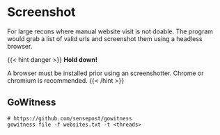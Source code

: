 # Screenshot

For large recons where manual website visit is not doable. The program would grab a list of valid urls and screenshot them using a headless browser.

{{< hint danger >}} **Hold down!**

A browser must be installed prior using an screenshotter. Chrome or chromium is recommended. {{< /hint >}}

## GoWitness

```
# https://github.com/sensepost/gowitness
gowitness file -f websites.txt -t <threads> 
```

